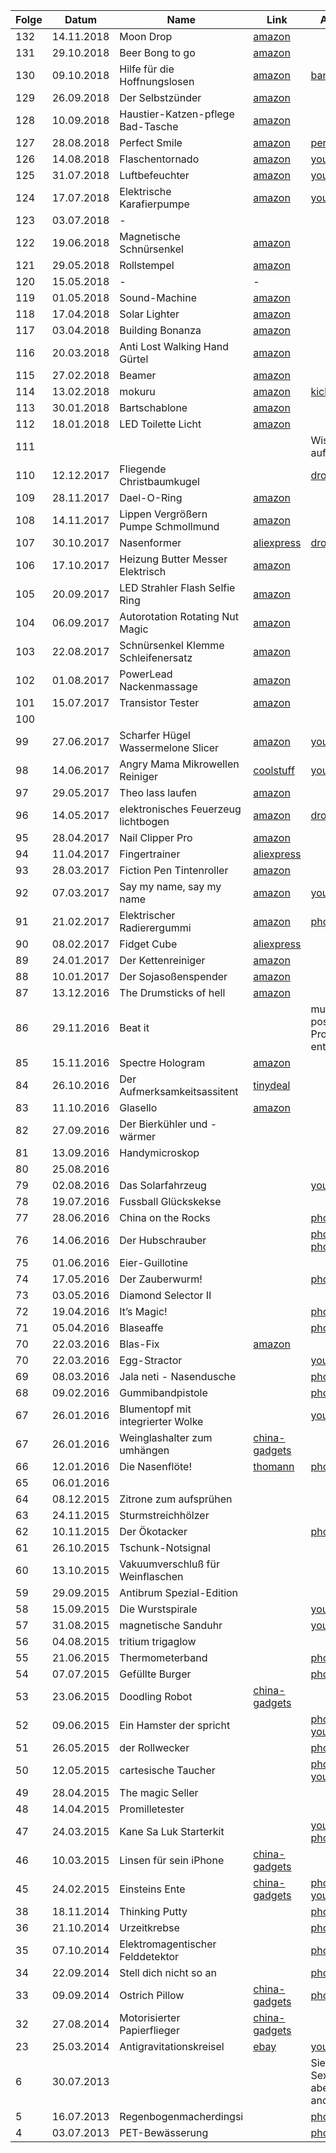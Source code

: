 | Folge |   Datum    |                Name                 |                                                        Link                                                         |                                                                                                                                Anmerkungen                                                                                                                                |
| ----- | ---------- | ----------------------------------- | ------------------------------------------------------------------------------------------------------------------- | ------------------------------------------------------------------------------------------------------------------------------------------------------------------------------------------------------------------------------------------------------------------------- |
| 132   | 14.11.2018 | Moon Drop                           | [amazon](https://www.amazon.de/dp/B076BP33PG/?tag=minkorrekt-21)                                                    |                                                                                                                                                                                                                                                                           |
| 131   | 29.10.2018 | Beer Bong to go                     | [amazon](https://www.amazon.de/dp/B07CKJ5J1W/?tag=minkorrekt-21)                                                    |                                                                                                                                                                                                                                                                           |
| 130   | 09.10.2018 | Hilfe für die Hoffnungslosen        | [amazon](https://www.amazon.de/dp/B078MBLLLD/?tag=minkorrekt-21)                                                    | [banggood](https://www.banggood.com/de/Original-Xiaomi-Flora-Smart-Flower-Pot-Monitor-Digital-Plants-Grass-Soil-Water-Light-Tester-Sensor-p-1199982.html? )                                                                                                               |
| 129   | 26.09.2018 | Der Selbstzünder                    | [amazon](https://www.amazon.de/dp/B07HBLMXZQ/?tag=minkorrekt-21)                                                    |                                                                                                                                                                                                                                                                           |
| 128   | 10.09.2018 | Haustier-Katzen-pflege Bad-Tasche   | [amazon](https://www.amazon.de/dp/B07B9P9RFH/?tag=minkorrekt-21)                                                    |                                                                                                                                                                                                                                                                           |
| 127   | 28.08.2018 | Perfect Smile                       | [amazon](https://www.amazon.de/dp/B01NBYWNXV/?tag=minkorrekt-21)                                                    | [perfectsmileteeth](http://www.perfectsmileteeth.com/)                                                                                                                                                                                                                    |
| 126   | 14.08.2018 | Flaschentornado                     | [amazon](https://www.amazon.de/dp/B00ST0XCYY/?tag=minkorrekt-21)                                                    | [youtube](https://youtu.be/Z-Ze0zZKho4)                                                                                                                                                                                                                                   |
| 125   | 31.07.2018 | Luftbefeuchter                      | [amazon](https://www.amazon.de/dp/B00NXLVRX2/?tag=minkorrekt-21)                                                    | [youtube](https://youtu.be/rtz4mJFsPu0)                                                                                                                                                                                                                                   |
| 124   | 17.07.2018 | Elektrische Karafierpumpe           | [amazon](https://www.amazon.de/dp/B01M349O9J/?tag=minkorrekt-21)                                                    | [youtube](https://youtu.be/eyFGdQsuHtw)                                                                                                                                                                                                                                   |
| 123   | 03.07.2018 | -                                   |                                                                                                                     |                                                                                                                                                                                                                                                                           |
| 122   | 19.06.2018 | Magnetische Schnürsenkel            | [amazon](https://www.amazon.de/dp/B0748KLKTC/?tag=minkorrekt-21)                                                    |                                                                                                                                                                                                                                                                           |
| 121   | 29.05.2018 | Rollstempel                         | [amazon](https://www.amazon.de/dp/B074V31Z83/?tag=minkorrekt-21)                                                    |                                                                                                                                                                                                                                                                           |
| 120   | 15.05.2018 | -                                   | -                                                                                                                   |                                                                                                                                                                                                                                                                           |
| 119   | 01.05.2018 | Sound-Machine                       | [amazon](https://www.amazon.de/dp/B00D9DZ94M/?tag=minkorrekt-21)                                                    |                                                                                                                                                                                                                                                                           |
| 118   | 17.04.2018 | Solar Lighter                       | [amazon](https://www.amazon.de/dp/B0745QXYX6/?tag=minkorrekt-21)                                                    |                                                                                                                                                                                                                                                                           |
| 117   | 03.04.2018 | Building Bonanza                    | [amazon](https://www.amazon.de/dp/B077D598M2/?tag=minkorrekt-21)                                                    |                                                                                                                                                                                                                                                                           |
| 116   | 20.03.2018 | Anti Lost Walking Hand Gürtel       | [amazon](https://www.amazon.de/dp/B071CVSD6H/?tag=minkorrekt-21)                                                    |                                                                                                                                                                                                                                                                           |
| 115   | 27.02.2018 | Beamer                              | [amazon](https://www.amazon.de/dp/B07FL5PFZV/?tag=minkorrekt-21)                                                    |                                                                                                                                                                                                                                                                           |
| 114   | 13.02.2018 | mokuru                              | [amazon](https://www.amazon.de/dp/B073B99J4H/?tag=minkorrekt-21)                                                    | [kickstarter](https://www.kickstarter.com/projects/1038095377/mokuru-the-amazing-desk-toy-that-you-can-take-anyw)                                                                                                                                                         |
| 113   | 30.01.2018 | Bartschablone                       | [amazon](https://www.amazon.de/dp/B01MS9HWPD/?tag=minkorrekt-21)                                                    |                                                                                                                                                                                                                                                                           |
| 112   | 18.01.2018 | LED Toilette Licht                  | [amazon](https://www.amazon.de/dp/B077Z5MWWD/?tag=minkorrekt-21)                                                    |                                                                                                                                                                                                                                                                           |
| 111   |            |                                     |                                                                                                                     | Wissenschaftsgala auf dem 34C3                                                                                                                                                                                                                                            |
| 110   | 12.12.2017 | Fliegende Christbaumkugel           |                                                                                                                     | [dropbox](https://www.dropbox.com/sh/nm8474sf0f03gjp/AAA-H22aSHKkJwPLP_1WkPvoa)                                                                                                                                                                                           |
| 109   | 28.11.2017 | Dael-O-Ring                         | [amazon](https://www.amazon.de/dp/B004NL46A2/?tag=minkorrekt-21)                                                    |                                                                                                                                                                                                                                                                           |
| 108   | 14.11.2017 | Lippen Vergrößern Pumpe Schmollmund | [amazon](https://www.amazon.de/dp/B01FDZB5IW/?tag=minkorrekt-21)                                                    |                                                                                                                                                                                                                                                                           |
| 107   | 30.10.2017 | Nasenformer                         | [aliexpress](https://de.aliexpress.com/item//32815599280.html)                                                      | [dropbox](https://www.dropbox.com/sh/8dgahnovu982udp/AACqEuVIZk2og7giU4xhHtdpa)                                                                                                                                                                                           |
| 106   | 17.10.2017 | Heizung Butter Messer Elektrisch    | [amazon](https://www.amazon.de/dp/B07193T7MK/?tag=minkorrekt-21)                                                    |                                                                                                                                                                                                                                                                           |
| 105   | 20.09.2017 | LED Strahler Flash Selfie Ring      | [amazon](https://www.amazon.de/dp/B06Y6682LB/?tag=minkorrekt-21)                                                    |                                                                                                                                                                                                                                                                           |
| 104   | 06.09.2017 | Autorotation Rotating Nut Magic     | [amazon](https://www.amazon.de/dp/B01MXEKIY9/?tag=minkorrekt-21)                                                    |                                                                                                                                                                                                                                                                           |
| 103   | 22.08.2017 | Schnürsenkel Klemme Schleifenersatz | [amazon](https://www.amazon.de/dp/B07416S8ML/?tag=minkorrekt-21)                                                    |                                                                                                                                                                                                                                                                           |
| 102   | 01.08.2017 | PowerLead Nackenmassage             | [amazon](https://www.amazon.de/dp/B06XG1H159/?tag=minkorrekt-21)                                                    |                                                                                                                                                                                                                                                                           |
| 101   | 15.07.2017 | Transistor Tester                   | [amazon](https://www.amazon.de/dp/B00XKMZX66/?tag=minkorrekt-21)                                                    |                                                                                                                                                                                                                                                                           |
| 100   |            |                                     |                                                                                                                     |                                                                                                                                                                                                                                                                           |
| 99    | 27.06.2017 | Scharfer Hügel Wassermelone Slicer  | [amazon](https://www.amazon.de/dp/B01D1HG9GW/?tag=minkorrekt-21)                                                    | [youtube](https://youtu.be/Brih4815fQA)                                                                                                                                                                                                                                   |
| 98    | 14.06.2017 | Angry Mama Mikrowellen Reiniger     | [coolstuff](https://www.coolstuff.de/Mikrowellenreiniger-Angry-Mama)                                                | [youtube](https://youtu.be/r7Aj_uFx1ZY)                                                                                                                                                                                                                                   |
| 97    | 29.05.2017 | Theo lass laufen                    | [amazon](https://www.amazon.de/dp/B00AM6W76W/?tag=minkorrekt-21)                                                    |                                                                                                                                                                                                                                                                           |
| 96    | 14.05.2017 | elektronisches Feuerzeug lichtbogen | [amazon](https://www.amazon.de/dp/B01L1UPNZY/?tag=minkorrekt-21)                                                    | [dropbox](https://www.dropbox.com/sc/am2flv4d24tmwjc/AAA-xkucuvzdQljE7jHPs9fSa)                                                                                                                                                                                           |
| 95    | 28.04.2017 | Nail Clipper Pro                    | [amazon](https://www.amazon.de/dp/B01N7MU0AW/?tag=minkorrekt-21)                                                    |                                                                                                                                                                                                                                                                           |
| 94    | 11.04.2017 | Fingertrainer                       | [aliexpress](https://de.aliexpress.com/item//32813196842.html)                                                      |                                                                                                                                                                                                                                                                           |
| 93    | 28.03.2017 | Fiction Pen Tintenroller            | [amazon](https://www.amazon.de/dp/B005ELBX92/?tag=minkorrekt-21)                                                    |                                                                                                                                                                                                                                                                           |
| 92    | 07.03.2017 | Say my name, say my name            | [amazon](https://www.amazon.de/dp/B01F0TGFAO/?tag=minkorrekt-21)                                                    | [youtube](https://youtu.be/sKTee-ytB7Q)                                                                                                                                                                                                                                   |
| 91    | 21.02.2017 | Elektrischer Radierergummi          | [amazon](https://www.amazon.de/dp/B01LXE6J7J/?tag=minkorrekt-21)                                                    | [photos.google](https://photos.google.com/share/AF1QipMpmc7-C9ELnEVdNoVgVSqUdB2vEycLNOvQdtJwC514SOf26h1MGhmUn51B8m023g?key=SmhUZWkzOE01NlNTSU4zdU9aRlZLWlFqRzRTWmZn)                                                                                                      |
| 90    | 08.02.2017 | Fidget Cube                         | [aliexpress](https://de.aliexpress.com/item//32838901541.html)                                                      |                                                                                                                                                                                                                                                                           |
| 89    | 24.01.2017 | Der Kettenreiniger                  | [amazon](https://www.amazon.de/dp/B01GKPD46A/?tag=minkorrekt-21)                                                    |                                                                                                                                                                                                                                                                           |
| 88    | 10.01.2017 | Der Sojasoßenspender                | [amazon](https://www.amazon.de/dp/B01E9WCFO8/?tag=minkorrekt-21)                                                    |                                                                                                                                                                                                                                                                           |
| 87    | 13.12.2016 | The Drumsticks of hell              | [amazon](https://www.amazon.de/dp/B00W3EFJSY/?tag=minkorrekt-21)                                                    |                                                                                                                                                                                                                                                                           |
| 86    | 29.11.2016 | Beat it                             |                                                                                                                     | musste wegen postalischer Probleme leider entfallen                                                                                                                                                                                                                       |
| 85    | 15.11.2016 | Spectre Hologram                    | [amazon](https://www.amazon.de/dp/B01CO0EW34/?tag=minkorrekt-21)                                                    |                                                                                                                                                                                                                                                                           |
| 84    | 26.10.2016 | Der Aufmerksamkeitsassitent         | [tinydeal](http://www.tinydeal.com/anti-sleep-alarm-drive-alert-driver-awake-driver-alarm-truck-tool-p-159085.html) |                                                                                                                                                                                                                                                                           |
| 83    | 11.10.2016 | Glasello                            | [amazon](https://www.amazon.de/dp/B01KK8NBE8/?tag=minkorrekt-21)                                                    |                                                                                                                                                                                                                                                                           |
| 82    | 27.09.2016 | Der Bierkühler und -wärmer          |                                                                                                                     |                                                                                                                                                                                                                                                                           |
| 81    | 13.09.2016 | Handymicroskop                      |                                                                                                                     |                                                                                                                                                                                                                                                                           |
| 80    | 25.08.2016 |                                     |                                                                                                                     |                                                                                                                                                                                                                                                                           |
| 79    | 02.08.2016 | Das Solarfahrzeug                   |                                                                                                                     | [youtube](https://www.dropbox.com/sc/cmmohck718gag13/AADPZE848u9mIbr3Pv18FyZ1a)                                                                                                                                                                                           |
| 78    | 19.07.2016 | Fussball Glückskekse                |                                                                                                                     |                                                                                                                                                                                                                                                                           |
| 77    | 28.06.2016 | China on the Rocks                  |                                                                                                                     | [photos.google](https://goo.gl/photos/df3p1YxNC8VJ9yxdA)                                                                                                                                                                                                                  |
| 76    | 14.06.2016 | Der Hubschrauber                    |                                                                                                                     | [photos.google](https://goo.gl/photos/ccXMyYPcDnfjsH339), [photos.google](https://goo.gl/photos/qkB9XwnLVX3uVUNFA)                                                                                                                                                        |
| 75    | 01.06.2016 | Eier-Guillotine                     |                                                                                                                     |                                                                                                                                                                                                                                                                           |
| 74    | 17.05.2016 | Der Zauberwurm!                     |                                                                                                                     | [photos.google](https://goo.gl/photos/XACvQkVdiY7amQuAA)                                                                                                                                                                                                                  |
| 73    | 03.05.2016 | Diamond Selector II                 |                                                                                                                     |                                                                                                                                                                                                                                                                           |
| 72    | 19.04.2016 | It’s Magic!                         |                                                                                                                     | [photos.google](https://goo.gl/photos/oH7k79JQXsLmnvoeA)                                                                                                                                                                                                                  |
| 71    | 05.04.2016 | Blaseaffe                           |                                                                                                                     | [photos.google](https://goo.gl/photos/DxPLmhY74xzDRi7W7)                                                                                                                                                                                                                  |
| 70    | 22.03.2016 | Blas-Fix                            | [amazon](http://www.amazon.de/dp/B00BG4MQVK/?tag=minkorrekt-21)                                                     |                                                                                                                                                                                                                                                                           |
| 70    | 22.03.2016 | Egg-Stractor                        |                                                                                                                     | [youtube](https://www.youtube.com/watch?v=LY9-BS6snwM)                                                                                                                                                                                                                    |
| 69    | 08.03.2016 | Jala neti - Nasendusche             |                                                                                                                     | [photos.google](https://get.google.com/albumarchive/107341743493109591753/album/AF1QipOvaDYAucGn9gildHwVe72AW7hFCiPf_IjDKTzQ?source=pwa)                                                                                                                                  |
| 68    | 09.02.2016 | Gummibandpistole                    |                                                                                                                     | [photos.google](https://get.google.com/albumarchive/107341743493109591753/album/AF1QipO1lvtF1vG6YCKnjLrIGl-MfP9WD_M5sTQ2gywI)                                                                                                                                             |
| 67    | 26.01.2016 | Blumentopf mit integrierter Wolke   |                                                                                                                     | [youtube](https://youtu.be/DjUlNhEH9WA)                                                                                                                                                                                                                                   |
| 67    | 26.01.2016 | Weinglashalter zum umhängen         | [china-gadgets](https://www.china-gadgets.de/weinglas-tragegurt/)                                                   |                                                                                                                                                                                                                                                                           |
| 66    | 12.01.2016 | Die Nasenflöte!                     | [thomann](http://www.thomann.de/de/stoelzel_nasenfloete_750530.htm)                                                 | [photos.google](https://get.google.com/albumarchive/107341743493109591753/album/AF1QipMAyAZYrAlm3lnwINsgR7qI4CVaqr8zZxKwmw6r)                                                                                                                                             |
| 65    | 06.01.2016 |                                     |                                                                                                                     |                                                                                                                                                                                                                                                                           |
| 64    | 08.12.2015 | Zitrone zum aufsprühen              |                                                                                                                     |                                                                                                                                                                                                                                                                           |
| 63    | 24.11.2015 | Sturmstreichhölzer                  |                                                                                                                     |                                                                                                                                                                                                                                                                           |
| 62    | 10.11.2015 | Der Ökotacker                       |                                                                                                                     | [photos.google](https://get.google.com/albumarchive/107341743493109591753/album/AF1QipO8am3lPq1m1KOfna6xJ55dM4POLzY6jsBzYcfY)                                                                                                                                             |
| 61    | 26.10.2015 | Tschunk-Notsignal                   |                                                                                                                     |                                                                                                                                                                                                                                                                           |
| 60    | 13.10.2015 | Vakuumverschluß für Weinflaschen    |                                                                                                                     |                                                                                                                                                                                                                                                                           |
| 59    | 29.09.2015 | Antibrum Spezial-Edition            |                                                                                                                     |                                                                                                                                                                                                                                                                           |
| 58    | 15.09.2015 | Die Wurstspirale                    |                                                                                                                     | [youtube](https://youtu.be/PTMZoYDRQGU)                                                                                                                                                                                                                                   |
| 57    | 31.08.2015 | magnetische Sanduhr                 |                                                                                                                     | [youtube](https://youtu.be/_8HcXSy47Ec)                                                                                                                                                                                                                                   |
| 56    | 04.08.2015 | tritium trigaglow                   |                                                                                                                     |                                                                                                                                                                                                                                                                           |
| 55    | 21.06.2015 | Thermometerband                     |                                                                                                                     | [photos.google](https://get.google.com/albumarchive/107341743493109591753/album/AF1QipN-I2iJe3hv8cIV2VKImkKsINKmgjtLIBgpAHiz?authKey=CPuPi6n92a3JUQ)                                                                                                                      |
| 54    | 07.07.2015 | Gefüllte Burger                     |                                                                                                                     | [photos.google](https://get.google.com/albumarchive/107341743493109591753/album/AF1QipNPE1-0maY1Ux3g_s2qGTIVCsLlefJ2W1I_GWmP)                                                                                                                                             |
| 53    | 23.06.2015 | Doodling Robot                      | [china-gadgets](http://www.china-gadgets.de/gadget/kritzelroboter/)                                                 |                                                                                                                                                                                                                                                                           |
| 52    | 09.06.2015 | Ein Hamster der spricht             |                                                                                                                     | [photos.google](https://plus.google.com/photos/107341743493109591753/albums/6158114702726364257?authkey=CLOcr-HLl6j52QE), [youtube](https://www.youtube.com/watch?v=_vCzL8Ef8OU)                                                                                          |
| 51    | 26.05.2015 | der Rollwecker                      |                                                                                                                     | [photos.google](https://plus.google.com/photos/107341743493109591753/albums/6152747817149663329?authkey=CM3QxJLXorb1Xg)                                                                                                                                                   |
| 50    | 12.05.2015 | cartesische Taucher                 |                                                                                                                     | [photos.google](https://plus.google.com/photos/107341743493109591753/albums/6147869543345651553?authkey=CICgxM6F5o3tfQ), [youtube](http://youtu.be/2ejoDXtRoqk), [geolino](https://www.geo.de/geolino/basteln/4339-rtkl-experiment-so-baut-ihr-einen-kartesischen-angler) |
| 49    | 28.04.2015 | The magic Seller                    |                                                                                                                     |                                                                                                                                                                                                                                                                           |
| 48    | 14.04.2015 | Promilletester                      |                                                                                                                     |                                                                                                                                                                                                                                                                           |
| 47    | 24.03.2015 | Kane Sa Luk Starterkit              |                                                                                                                     | [youtube](https://youtu.be/YbE6TSSChjw), [photos.google](https://plus.google.com/photos/107341743493109591753/albums/6129728794597640529?authkey=CP-F-qr_zOeebg)                                                                                                          |
| 46    | 10.03.2015 | Linsen für sein iPhone              | [china-gadgets](https://www.china-gadgets.de/aufklemmbare-objektive-smartphone/)                                    |                                                                                                                                                                                                                                                                           |
| 45    | 24.02.2015 | Einsteins Ente                      | [china-gadgets](https://www.china-gadgets.de/einsteins-ente/)                                                       | [photos.google](https://plus.google.com/photos/107341743493109591753/albums/6119168711095110033?authkey=CIKOg5y8rKruqwE), [youtube](http://youtu.be/onZoQ2jUFrA)                                                                                                          |
| 38    | 18.11.2014 | Thinking Putty                      |                                                                                                                     | [photos.google](https://plus.google.com/photos/107341743493109591753/albums/6082972802986040801?authkey=CNau4s79svvCAw)                                                                                                                                                   |
| 36    | 21.10.2014 | Urzeitkrebse                        |                                                                                                                     | [photos.google](https://plus.google.com/photos/107341743493109591753/albums/6072565318128376257?authkey=CPHtw86KtMrNnAE)                                                                                                                                                  |
| 35    | 07.10.2014 | Elektromagentischer Felddetektor    |                                                                                                                     | [photos.google](https://get.google.com/albumarchive/107341743493109591753/album/AF1QipOgmBuHd6LkA5B-vxkl4clloH6vmGvg98utaR7T/AF1QipNUk4U-4hwu7UVD8Bqr7TLSOP45KxQ8tXQ9T6AL)                                                                                                |
| 34    | 22.09.2014 | Stell dich nicht so an              |                                                                                                                     | [photos.google](https://plus.google.com/photos/107341743493109591753/album/6062023849809155153/6062023854249223650?authkey=COq_3qag7uqqfw)                                                                                                                                |
| 33    | 09.09.2014 | Ostrich Pillow                      | [china-gadgets](https://gadgets-china.de/ostrich-pillow-straussenkissen-kissen/)                                    | [photos.google](https://plus.google.com/photos/107341743493109591753/albums/6057373857386305121?authkey=CIX1m-b5rq6FDg)                                                                                                                                                   |
| 32    | 27.08.2014 | Motorisierter Papierflieger         | [china-gadgets](https://www.china-gadgets.de/papierflieger-elektromotor-power-up/)                                  |                                                                                                                                                                                                                                                                           |
| 23    | 25.03.2014 | Antigravitationskreisel             | [ebay](https://www.ebay.de/itm/160586911447)                                                                        | [youtube](https://youtu.be/899osYL0hpY)                                                                                                                                                                                                                                   |
| 6     | 30.07.2013 |                                     |                                                                                                                     | Sieht aus wie ein Sexspielzeug, ist aber was ganz anderes                                                                                                                                                                                                                 |
| 5     | 16.07.2013 | Regenbogenmacherdingsi              |                                                                                                                     | [photos.google](https://get.google.com/albumarchive/107341743493109591753/album/AF1QipMcpwcXSvZtPHACwfwI-6DUqKCPgXn8V6PAtOR3?source=pwa)                                                                                                                                  |
| 4     | 03.07.2013 | PET-Bewässerung                     |                                                                                                                     | [photos.google](https://get.google.com/albumarchive/107341743493109591753/album/AF1QipOFHLdJGRd-SuBmG1JxGm0DIJf3Q43jrNrBWJgR?source=pwa&authKey=CPPL1prh7MSrQQ)                                                                                                           |
